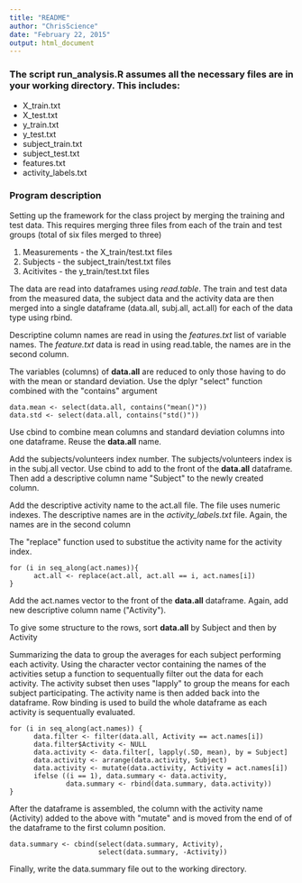 ```yaml
---
title: "README"
author: "ChrisScience"
date: "February 22, 2015"
output: html_document
---
```



### The script **run_analysis.R** assumes all the necessary files are in your working directory.  This includes:
* X_train.txt
* X_test.txt
* y_train.txt
* y_test.txt
* subject_train.txt
* subject_test.txt
* features.txt
* activity_labels.txt


### Program description

Setting up the framework for the class project by merging the training and test data. This requires merging three files from each of the train and test groups (total of six files merged to three)

1. Measurements - the X_train/test.txt files
2. Subjects - the subject_train/test.txt files
3. Acitivites - the y_train/test.txt files

The data are read into dataframes using *read.table*.  The train and test data from the measured data, the subject data and the activity data are then merged into a single dataframe (data.all, subj.all, act.all) for each of the data type using rbind.  

Descriptine column names are read in using the *features.txt* list of variable names. The *feature.txt* data is read in using read.table, the names are in the second column.

The variables (columns) of **data.all** are reduced to only those having to do with the mean or standard  deviation.  Use the dplyr "select" function combined with the "contains" argument
```
data.mean <- select(data.all, contains("mean()"))
data.std <- select(data.all, contains("std()"))
```

Use cbind to combine mean columns and standard deviation columns into one dataframe.  Reuse the **data.all** name. 

Add the subjects/volunteers index number. The subjects/volunteers index is in the subj.all vector.  Use cbind to add to the front of the **data.all** dataframe.  Then add a descriptive column name "Subject" to the newly created column.

Add the descriptive activity name to the act.all file.  The file uses numeric indexes.  The descriptive names are in the *activity_labels.txt* file.  Again, the names are in the second column

The "replace" function used to substitue the activity name for the activity index.
```
for (i in seq_along(act.names)){
      act.all <- replace(act.all, act.all == i, act.names[i])
}
```

Add the act.names vector to the front of the **data.all** dataframe.  Again, add new descriptive column name ("Activity").

To give some structure to the rows, sort **data.all** by Subject and then by Activity

Summarizing the data to group the averages for each subject performing each activity. Using the character vector containing the names of the activities setup a function to sequentually filter out the data for each activity.  The activity subset then uses "lapply" to group the means for each subject participating.  The activity name is then added back into the dataframe.  Row binding is used to build the whole dataframe as each activity is sequentually evaluated.
```
for (i in seq_along(act.names)) {
      data.filter <- filter(data.all, Activity == act.names[i])
      data.filter$Activity <- NULL
      data.activity <- data.filter[, lapply(.SD, mean), by = Subject]
      data.activity <- arrange(data.activity, Subject)
      data.activity <- mutate(data.activity, Activity = act.names[i])
      ifelse ((i == 1), data.summary <- data.activity, 
              data.summary <- rbind(data.summary, data.activity))
}
```

After the dataframe is assembled, the column with the activity name (Activity) added to the above with "mutate" and is moved from the end of of the dataframe to the first column position.
```
data.summary <- cbind(select(data.summary, Activity), 
                      select(data.summary, -Activity))
```
                      
Finally, write the data.summary file out to the working directory.
